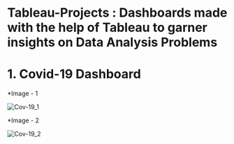 # Tableau-Projects : Dashboards made with the help of Tableau to garner insights on Data Analysis Problems

# 1. Covid-19 Dashboard

  *Image - 1
 
![Cov-19_1](https://user-images.githubusercontent.com/86601437/220591815-238db6a7-1011-484f-b2b5-4e5ef6555676.png)
 
  *Image - 2
 
![Cov-19_2](https://user-images.githubusercontent.com/86601437/220592609-d943efe1-81d5-4eae-8be5-190459cafcec.png)
